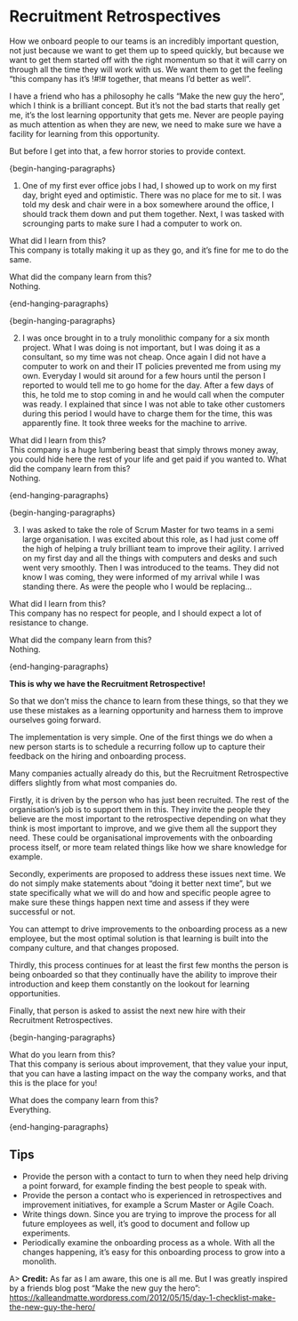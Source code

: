 # Recruitment Retrospectives

How we onboard people to our teams is an incredibly important question, not just because we want to get them up to speed quickly, but because we want to get them started off with the right momentum so that it will carry on through all the time they will work with us. We want them to get the feeling “this company has it’s !#!# together, that means I’d better as well”.

I have a friend who has a philosophy he calls “Make the new guy the hero”, which I think is a brilliant concept. But it’s not the bad starts that really get me, it’s the lost learning opportunity that gets me. Never are people paying as much attention as when they are new, we need to make sure we have a facility for learning from this opportunity.

But before I get into that, a few horror stories to provide context.

{begin-hanging-paragraphs}

1) One of my first ever office jobs I had, I showed up to work on my first day, bright eyed and optimistic. There was no place for me to sit. I was told my desk and chair were in a box somewhere around the office, I should track them down and put them together. Next, I was tasked with scrounging parts to make sure I had a computer to work on.

What did I learn from this?  
This company is totally making it up as they go, and it’s fine for me to do the same.

What did the company learn from this?  
Nothing.

{end-hanging-paragraphs}

{begin-hanging-paragraphs}

2) I was once brought in to a truly monolithic company for a six month project. What I was doing is not important, but I was doing it as a consultant, so my time was not cheap. Once again I did not have a computer to work on and their IT policies prevented me from using my own. Everyday I would sit around for a few hours until the person I reported to would tell me to go home for the day. After a few days of this, he told me to stop coming in and he would call when the computer was ready. I explained that since I was not able to take other customers during this period I would have to charge them for the time, this was apparently fine. It took three weeks for the machine to arrive.

What did I learn from this?  
This company is a huge lumbering beast that simply throws money away, you could hide here the rest of your life and get paid if you wanted to.
What did the company learn from this?  
Nothing.

{end-hanging-paragraphs}

{begin-hanging-paragraphs}

3) I was asked to take the role of Scrum Master for two teams in a semi large organisation. I was excited about this role, as I had just come off the high of helping a truly brilliant team to improve their agility. I arrived on my first day and all the things with computers and desks and such went very smoothly. Then I was introduced to the teams. They did not know I was coming, they were informed of my arrival while I was standing there. As were the people who I would be replacing…

What did I learn from this?  
This company has no respect for people, and I should expect a lot of resistance to change.

What did the company learn from this?  
Nothing.

{end-hanging-paragraphs}

**This is why we have the Recruitment Retrospective!**

So that we don’t miss the chance to learn from these things, so that they we use these mistakes as a learning opportunity and harness them to improve ourselves going forward.

The implementation is very simple. One of the first things we do when a new person starts is to schedule a recurring follow up to capture their feedback on the hiring and onboarding process.

Many companies actually already do this, but the Recruitment Retrospective differs slightly from what most companies do.

Firstly, it is driven by the person who has just been recruited. The rest of the organisation’s job is to support them in this. They invite the people they believe are the most important to the retrospective depending on what they think is most important to improve, and we give them all the support they need. These could be organisational improvements with the onboarding process itself, or more team related things like how we share knowledge for example.

Secondly, experiments are proposed to address these issues next time. We do not simply make statements about “doing it better next time”, but we state specifically what we will do and how and specific people agree to make sure these things happen next time and assess if they were successful or not.

You can attempt to drive improvements to the onboarding process as a new employee, but the most optimal solution is that learning is built into the company culture, and that changes proposed.

Thirdly, this process continues for at least the first few months the person is being onboarded so that they continually have the ability to improve their introduction and keep them constantly on the lookout for learning opportunities.

Finally, that person is asked to assist the next new hire with their Recruitment Retrospectives.

{begin-hanging-paragraphs}

What do you learn from this?  
That this company is serious about improvement, that they value your input, that you can have a lasting impact on the way the company works, and that this is the place for you!  
  
What does the company learn from this?  
Everything.

{end-hanging-paragraphs}

## Tips
- Provide the person with a contact to turn to when they need help driving a point forward, for example finding the best people to speak with.
- Provide the person a contact who is experienced in retrospectives and improvement initiatives, for example a Scrum Master or Agile Coach.
- Write things down. Since you are trying to improve the process for all future employees as well, it’s good to document and follow up experiments.
- Periodically examine the onboarding process as a whole. With all the changes happening, it’s easy for this onboarding process to grow into a monolith.

A> **Credit:** As far as I am aware, this one is all me.
But I was greatly inspired by a friends blog post “Make the new guy the hero”:
<https://kalleandmatte.wordpress.com/2012/05/15/day-1-checklist-make-the-new-guy-the-hero/>
